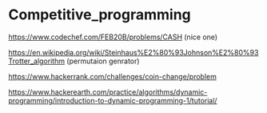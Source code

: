 # Competitive_programming

https://www.codechef.com/FEB20B/problems/CASH (nice one)

https://en.wikipedia.org/wiki/Steinhaus%E2%80%93Johnson%E2%80%93Trotter_algorithm  (permutaion genrator)

https://www.hackerrank.com/challenges/coin-change/problem

https://www.hackerearth.com/practice/algorithms/dynamic-programming/introduction-to-dynamic-programming-1/tutorial/
